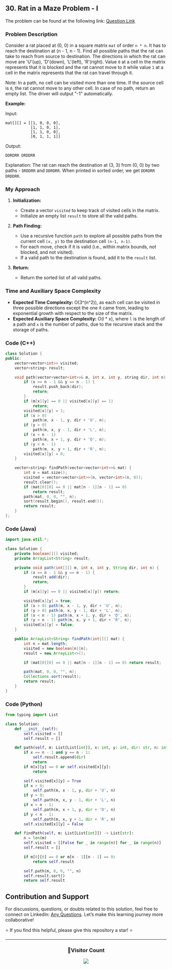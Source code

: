 ## 30. Rat in a Maze Problem - I

The problem can be found at the following link: [Question Link](https://www.geeksforgeeks.org/problems/rat-in-a-maze-problem/1)

### Problem Description

Consider a rat placed at (0, 0) in a square matrix `mat` of order `n * n`. It has to reach the destination at (n - 1, n - 1). Find all possible paths that the rat can take to reach from source to destination. The directions in which the rat can move are 'U'(up), 'D'(down), 'L'(left), 'R'(right). Value `0` at a cell in the matrix represents that it is blocked and the rat cannot move to it while value `1` at a cell in the matrix represents that the rat can travel through it.

Note: In a path, no cell can be visited more than one time. If the source cell is `0`, the rat cannot move to any other cell. In case of no path, return an empty list. The driver will output "-1" automatically.

**Example:**

Input:

```
mat[][] = [[1, 0, 0, 0],
           [1, 1, 0, 1],
           [1, 1, 0, 0],
           [0, 1, 1, 1]]
```

Output:

```
DDRDRR DRDDRR
```

Explanation:
The rat can reach the destination at (3, 3) from (0, 0) by two paths - `DRDDRR` and `DDRDRR`. When printed in sorted order, we get `DDRDRR DRDDRR`.

### My Approach

1. **Initialization:**

   - Create a vector `visited` to keep track of visited cells in the matrix.
   - Initialize an empty list `result` to store all the valid paths.

2. **Path Finding:**

   - Use a recursive function `path` to explore all possible paths from the current cell `(x, y)` to the destination cell `(n-1, n-1)`.
   - For each move, check if it is valid (i.e., within matrix bounds, not blocked, and not visited).
   - If a valid path to the destination is found, add it to the `result` list.

3. **Return:**
   - Return the sorted list of all valid paths.

### Time and Auxiliary Space Complexity

- **Expected Time Complexity:** O(3^(n^2)), as each cell can be visited in three possible directions except the one it came from, leading to exponential growth with respect to the size of the matrix.
- **Expected Auxiliary Space Complexity:** O(l \* x), where `l` is the length of a path and `x` is the number of paths, due to the recursive stack and the storage of paths.

### Code (C++)

```cpp
class Solution {
public:
    vector<vector<int>> visited;
    vector<string> result;

    void path(vector<vector<int>>& m, int x, int y, string dir, int n) {
        if (x == n - 1 && y == n - 1) {
            result.push_back(dir);
            return;
        }
        if (m[x][y] == 0 || visited[x][y] == 1)
            return;
        visited[x][y] = 1;
        if (x > 0)
            path(m, x - 1, y, dir + 'U', n);
        if (y > 0)
            path(m, x, y - 1, dir + 'L', n);
        if (x < n - 1)
            path(m, x + 1, y, dir + 'D', n);
        if (y < n - 1)
            path(m, x, y + 1, dir + 'R', n);
        visited[x][y] = 0;
    }

    vector<string> findPath(vector<vector<int>>& mat) {
        int n = mat.size();
        visited = vector<vector<int>>(n, vector<int>(n, 0));
        result.clear();
        if (mat[0][0] == 0 || mat[n - 1][n - 1] == 0)
            return result;
        path(mat, 0, 0, "", n);
        sort(result.begin(), result.end());
        return result;
    }
};
```

### Code (Java)

```java
import java.util.*;

class Solution {
    private boolean[][] visited;
    private ArrayList<String> result;

    private void path(int[][] m, int x, int y, String dir, int n) {
        if (x == n - 1 && y == n - 1) {
            result.add(dir);
            return;
        }
        if (m[x][y] == 0 || visited[x][y]) return;

        visited[x][y] = true;
        if (x > 0) path(m, x - 1, y, dir + 'U', n);
        if (y > 0) path(m, x, y - 1, dir + 'L', n);
        if (x < n - 1) path(m, x + 1, y, dir + 'D', n);
        if (y < n - 1) path(m, x, y + 1, dir + 'R', n);
        visited[x][y] = false;
    }

    public ArrayList<String> findPath(int[][] mat) {
        int n = mat.length;
        visited = new boolean[n][n];
        result = new ArrayList<>();

        if (mat[0][0] == 0 || mat[n - 1][n - 1] == 0) return result;

        path(mat, 0, 0, "", n);
        Collections.sort(result);
        return result;
    }
}
```

### Code (Python)

```python
from typing import List

class Solution:
    def __init__(self):
        self.visited = []
        self.result = []

    def path(self, m: List[List[int]], x: int, y: int, dir: str, n: int):
        if x == n - 1 and y == n - 1:
            self.result.append(dir)
            return
        if m[x][y] == 0 or self.visited[x][y]:
            return

        self.visited[x][y] = True
        if x > 0:
            self.path(m, x - 1, y, dir + 'U', n)
        if y > 0:
            self.path(m, x, y - 1, dir + 'L', n)
        if x < n - 1:
            self.path(m, x + 1, y, dir + 'D', n)
        if y < n - 1:
            self.path(m, x, y + 1, dir + 'R', n)
        self.visited[x][y] = False

    def findPath(self, m: List[List[int]]) -> List[str]:
        n = len(m)
        self.visited = [[False for _ in range(n)] for _ in range(n)]
        self.result = []

        if m[0][0] == 0 or m[n - 1][n - 1] == 0:
            return self.result

        self.path(m, 0, 0, "", n)
        self.result.sort()
        return self.result
```

## Contribution and Support

For discussions, questions, or doubts related to this solution, feel free to connect on LinkedIn: [Any Questions](https://www.linkedin.com/in/patel-hetkumar-sandipbhai-8b110525a/). Let’s make this learning journey more collaborative!

⭐ If you find this helpful, please give this repository a star! ⭐

---

<div align="center">
  <h3><b>📍Visitor Count</b></h3>
</div>

<p align="center">
  <img src="https://profile-counter.glitch.me/Hunterdii/count.svg" />
</p>
